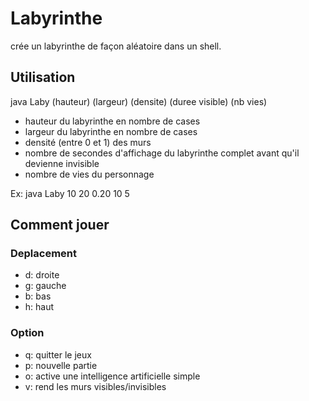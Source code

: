 # Labyrinthe

crée un labyrinthe de façon aléatoire dans un shell.


## Utilisation

java Laby (hauteur) (largeur) (densite) (duree visible) (nb vies)

* hauteur du labyrinthe en nombre de cases 
* largeur du labyrinthe en nombre de cases
* densité (entre 0 et 1) des murs
* nombre de secondes d'affichage du labyrinthe complet avant qu'il devienne invisible
* nombre de vies du personnage 

Ex: java Laby 10 20 0.20 10 5


## Comment jouer
### Deplacement
* d: droite
* g: gauche
* b: bas
* h: haut

### Option
* q: quitter le jeux
* p: nouvelle partie
* o: active une intelligence artificielle simple
* v: rend les murs visibles/invisibles
